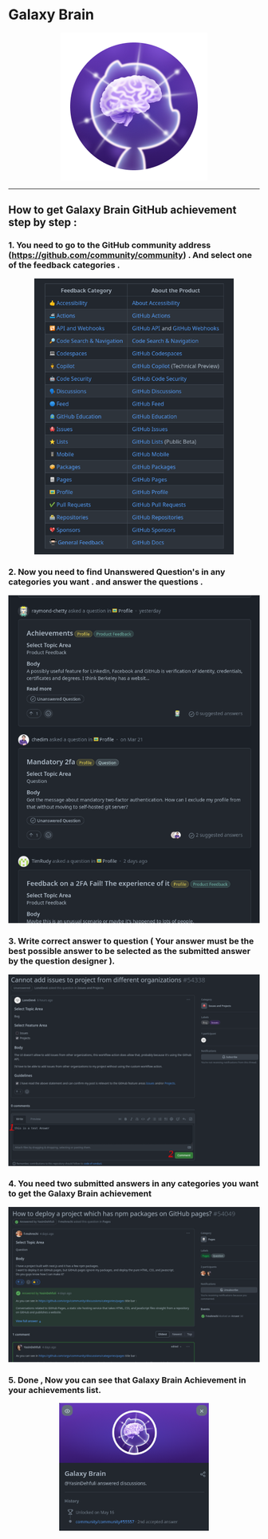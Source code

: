 # Galaxy Brain

<div align="center"  >

<img width="296" src="../badges/GalaxyBrain.png" alt="QuickDraw-Pin">
</div>

<hr>

## How to get Galaxy Brain GitHub achievement step by step :

### 1. You need to go to the GitHub community address (https://github.com/community/community) . And select one of the feedback categories .

<div align="center">
<img width="400" src="../img/galaxy-brain/galaxy-step1.png" alt="galaxy-brain-step1.png">
</div>

### 2. Now you need to find Unanswered Question's in any categories you want . and answer the questions .

<div align="center">
<img width="700" src="../img/galaxy-brain/galaxy-step2.png" alt="galaxy-brain-step2.png">
</div>

### 3. Write correct answer to question ( Your answer must be the best possible answer to be selected as the submitted answer by the question designer ).

<div align="center">
<img width="700" src="../img/galaxy-brain/galaxy-step3.png" alt="galaxy-brain-step3.png">
</div>



### 4. You need two submitted answers in any categories you want to get the Galaxy Brain achievement  

<div align="center">
<img width="700" src="../img/galaxy-brain/galaxy-step4.png" alt="galaxy-brain-step4.png">
</div>

### 5. Done , Now you can see that Galaxy Brain Achievement in your achievements list.

<div align="center">
<img width="300" src="../img/galaxy-brain/galaxy-step5.png" alt="galaxy-brain-finish.png">
</div>